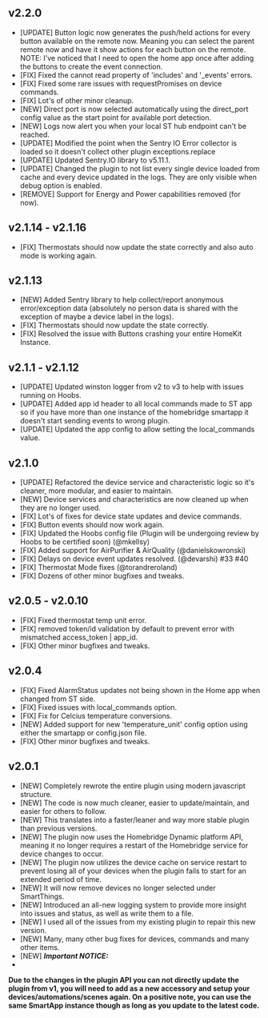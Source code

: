 ## v2.2.0
- [UPDATE] Button logic now generates the push/held actions for every button available on the remote now.  Meaning you can select the parent remote now and have it show actions for each button on the remote. NOTE: I've noticed that I need to open the home app once after adding the buttons to create the event connection.
- [FIX] Fixed the cannot read property of 'includes' and '_events' errors.
- [FIX] Fixed some rare issues with requestPromises on device commands.
- [FIX] Lot's of other minor cleanup.
- [NEW] Direct port is now selected automatically using the direct_port config value as the start point for available port detection.
- [NEW] Logs now alert you when your local ST hub endpoint can't be reached.
- [UPDATE] Modified the point when the Sentry IO Error collector is loaded so it doesn't collect other plugin exceptions.replace
- [UPDATE] Updated Sentry.IO library to v5.11.1.
- [UPDATE] Changed the plugin to not list every single device loaded from cache and every device updated in the logs.  They are only visible when debug option is enabled.
- [REMOVE] Support for Energy and Power capabilities removed (for now).

## v2.1.14 - v2.1.16
- [FIX] Thermostats should now update the state correctly and also auto mode is working again.

## v2.1.13
- [NEW] Added Sentry library to help collect/report anonymous error/exception data (absolutely no person data is shared with the exception of maybe a device label in the logs).
- [FIX] Thermostats should now update the state correctly.
- [FIX] Resolved the issue with Buttons crashing your entire HomeKit Instance.

## v2.1.1 - v2.1.12
- [UPDATE] Updated winston logger from v2 to v3 to help with issues running on Hoobs.
- [UPDATE] Added app id header to all local commands made to ST app so if you have more than one instance of the homebridge smartapp it doesn't start sending events to wrong plugin.
- [UPDATE] Updated the app config to allow setting the local_commands value.

## v2.1.0
- [UPDATE] Refactored the device service and characteristic logic so it's cleaner, more modular, and easier to maintain.
- [NEW] Device services and characteristics are now cleaned up when they are no longer used.
- [FIX] Lot's of fixes for device state updates and device commands.
- [FIX] Button events should now work again.
- [FIX] Updated the Hoobs config file (Plugin will be undergoing review by Hoobs to be certified soon) (@mkellsy)
- [FIX] Added support for AirPurifier & AirQuality (@danielskowronski)
- [FIX] Delays on device event updates resolved. (@devarshi) #33 #40
- [FIX] Thermostat Mode fixes (@torandreroland)
- [FIX] Dozens of other minor bugfixes and tweaks.

## v2.0.5 - v2.0.10
- [FIX] Fixed thermostat temp unit error.
- [FIX] removed token/id validation by default to prevent error with mismatched access_token | app_id.
- [FIX] Other minor bugfixes and tweaks.

## v2.0.4
- [FIX] Fixed AlarmStatus updates not being shown in the Home app when changed from ST side.
- [FIX] Fixed issues with local_commands option.
- [FIX] Fix for Celcius temperature conversions.
- [NEW] Added support for new 'temperature_unit' config option using either the smartapp or config.json file.
- [FIX] Other minor bugfixes and tweaks.

## v2.0.1
- [NEW] Completely rewrote the entire plugin using modern javascript structure.
- [NEW] The code is now much cleaner,  easier to update/maintain, and easier for others to follow.
- [NEW] This translates into a  faster/leaner and way more stable plugin than previous versions.
- [NEW] The plugin now uses the Homebridge Dynamic platform API, meaning it no longer requires a restart of the Homebridge service for device changes to occur.
- [NEW] The plugin now utilizes the device cache on service restart to prevent losing all of your devices when the plugin fails to start for an extended period of time.
- [NEW] It will now remove devices no longer selected under SmartThings.
- [NEW] Introduced an all-new logging system to provide more insight into issues and status, as well as write them to a file.
- [NEW] I used all of the issues from my existing plugin to repair this new version.
- [NEW] Many, many other bug fixes for devices, commands and many other items.
- [NEW] ***Important NOTICE:***
-
**Due to the changes in the plugin API you can not directly update the plugin from v1, you will need to add as a new accessory and setup your devices/automations/scenes again.
On a positive note, you can use the same SmartApp instance though as long as you update to the latest code.**
